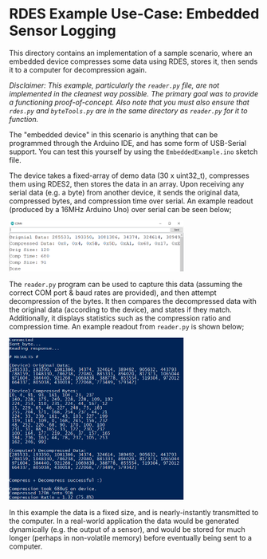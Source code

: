 # RDES Example Use-Case: Embedded Sensor Logging

This directory contains an implementation of a sample scenario, where an embedded device compresses some data using RDES, stores it, then sends it to a computer for decompression again.

*Disclaimer: This example, particularly the `reader.py` file, are not implemented in the cleanest way possible. The primary goal was to provide a functioning proof-of-concept. Also note that you must also ensure that `rdes.py` and `byteTools.py` are in the same directory as `reader.py` for it to function.*

The "embedded device" in this scenario is anything that can be programmed through the Arduino IDE, and has some form of USB-Serial support. You can test this yourself by using the `EmbeddedExample.ino` sketch file.

The device takes a fixed-array of demo data (30 x uint32_t), compresses them using RDES2, then stores the data in an array. Upon receiving any serial data (e.g. a byte) from another device, it sends the original data, compressed bytes, and compression time over serial. An example readout (produced by a 16MHz Arduino Uno) over serial can be seen below;

<img src="img/SerialMonitor.png" width=350px>

The `reader.py` program can be used to capture this data (assuming the correct COM port & baud rates are provided), and then attempt decompression of the bytes. It then compares the decompressed data with the original data (according to the device), and states if they match. Additionally, it displays statistics such as the compression ratio and compression time. An example readout from `reader.py` is shown below;

<img src="img/Reader.png" width=350px>

In this example the data is a fixed size, and is nearly-instantly transmitted to the computer. In a real-world application the data would be generated dynamically (e.g. the output of a sensor), and would be stored for much longer (perhaps in non-volatile memory) before eventually being sent to a computer.